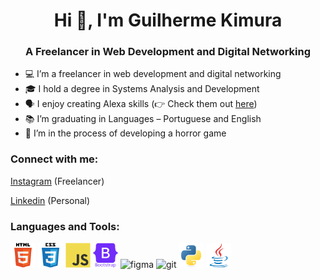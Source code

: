 <h1 align="center">Hi 👋, I'm Guilherme Kimura</h1>
<h3 align="center">A Freelancer in Web Development and Digital Networking</h3>

- 💻 I’m a freelancer in web development and digital networking
- 🎓 I hold a degree in Systems Analysis and Development
- 🗣️ I enjoy creating Alexa skills (👉 Check them out [here](https://github.com/stars/satoosan/lists/skills-alexa))
- 📚 I’m graduating in Languages – Portuguese and English
- 👻 I’m in the process of developing a horror game

<h3 align="left">Connect with me:</h3>
<p align="left">
<a href="https://www.instagram.com/_satoweb/">Instagram</a> (Freelancer)
</p>
<p align="left">
<a href="https://www.linkedin.com/in/guisato565/">Linkedin</a> (Personal)
</p>
<h3 align="left">Languages and Tools:</h3>
<p align="left"> 


<img src="https://raw.githubusercontent.com/devicons/devicon/master/icons/html5/html5-original-wordmark.svg" alt="html5" width="40" height="40"/>
<img src="https://raw.githubusercontent.com/devicons/devicon/master/icons/css3/css3-original-wordmark.svg" alt="css3" width="40" height="40"/>
<img src="https://raw.githubusercontent.com/devicons/devicon/master/icons/javascript/javascript-original.svg" alt="javascript" width="40" height="40"/> 
<img src="https://raw.githubusercontent.com/devicons/devicon/master/icons/bootstrap/bootstrap-plain-wordmark.svg" alt="bootstrap" width="40" height="40"/>
<img src="https://www.vectorlogo.zone/logos/figma/figma-icon.svg" alt="figma" width="40" height="40"/>
<img src="https://www.vectorlogo.zone/logos/git-scm/git-scm-icon.svg" alt="git" width="40" height="40"/>
<img src="https://raw.githubusercontent.com/devicons/devicon/master/icons/python/python-original.svg" alt="python" width="40" height="40"/>
<img src="https://raw.githubusercontent.com/devicons/devicon/master/icons/java/java-original.svg" alt="java" width="40" height="40"/>

</p>
